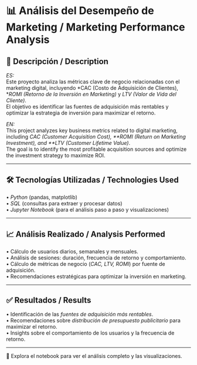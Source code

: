 # 📊 Análisis del Desempeño de Marketing / Marketing Performance Analysis

## 📌 Descripción / Description  
*ES:*  
Este proyecto analiza las métricas clave de negocio relacionadas con el marketing digital, incluyendo *CAC (Costo de Adquisición de Clientes), **ROMI (Retorno de la Inversión en Marketing)* y *LTV (Valor de Vida del Cliente)*.  
El objetivo es identificar las fuentes de adquisición más rentables y optimizar la estrategia de inversión para maximizar el retorno.  

*EN:*  
This project analyzes key business metrics related to digital marketing, including *CAC (Customer Acquisition Cost), **ROMI (Return on Marketing Investment), and **LTV (Customer Lifetime Value)*.  
The goal is to identify the most profitable acquisition sources and optimize the investment strategy to maximize ROI.  

---

## 🛠️ Tecnologías Utilizadas / Technologies Used
•⁠  ⁠*Python* (pandas, matplotlib)  
•⁠  ⁠*SQL* (consultas para extraer y procesar datos)  
•⁠  ⁠*Jupyter Notebook* (para el análisis paso a paso y visualizaciones)

---

## 📈 Análisis Realizado / Analysis Performed
•⁠  ⁠Cálculo de usuarios diarios, semanales y mensuales.  
•⁠  ⁠Análisis de sesiones: duración, frecuencia de retorno y comportamiento.  
•⁠  ⁠Cálculo de métricas de negocio (*CAC, LTV, ROMI*) por fuente de adquisición.  
•⁠  ⁠Recomendaciones estratégicas para optimizar la inversión en marketing.  

---

## ✅ Resultados / Results
•⁠  ⁠Identificación de las *fuentes de adquisición más rentables*.  
•⁠  ⁠Recomendaciones sobre *distribución de presupuesto publicitario* para maximizar el retorno.  
•⁠  ⁠Insights sobre el comportamiento de los usuarios y la frecuencia de retorno.  

---

📂 Explora el notebook para ver el análisis completo y las visualizaciones.
